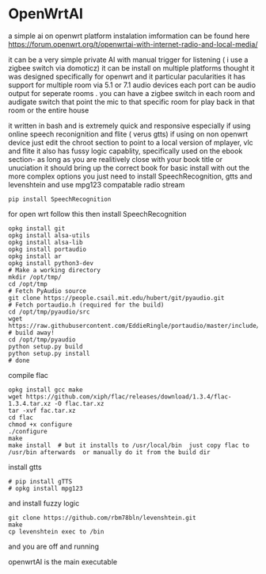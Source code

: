 # OpenWrtAI
a simple ai on openwrt platform
 instalation imformation can be found here 
 https://forum.openwrt.org/t/openwrtai-with-internet-radio-and-local-media/
 
 it can be a  very simple private AI  with manual trigger for listening ( i use a zigbee switch  via domoticz)
  it can be install on multiple platforms  thought it was designed specifically for openwrt and it particular pacularities
 it has support for multiple room  via 5.1 or 7.1  audio devices each port can be audio output for seperate rooms  . you can have a zigbee switch in each room and  audigate switch that point the mic to that specific room for play back in that room or the entire house 
  
  it written in bash and is extremely quick and responsive  especially if using online speech reconignition and flite ( verus gtts)
   if using on non openwrt device  just edit the chroot  section to point to a local version of  mplayer, vlc and flite
   it also has fussy logic capablity, specifically  used on the ebook section- as long as you are realitively  close  with your book title  or unuciation  it should bring up the correct  book
 for basic install  with out the more complex options  you just need to install   SpeechRecognition, gtts and levenshtein
 and use mpg123 compatable radio stream
  ```
  pip install SpeechRecognition
  ```
  
  for open wrt follow this  then install SpeechRecognition
  ```
  opkg install git
opkg install alsa-utils
opkg install alsa-lib
opkg install portaudio
opkg install ar
opkg install python3-dev
# Make a working directory
mkdir /opt/tmp/
cd /opt/tmp
# Fetch PyAudio source
git clone https://people.csail.mit.edu/hubert/git/pyaudio.git
# Fetch portaudio.h (required for the build)
cd /opt/tmp/pyaudio/src
wget https://raw.githubusercontent.com/EddieRingle/portaudio/master/include/portaudio.h
# build away!
cd /opt/tmp/pyaudio
python setup.py build
python setup.py install
# done

```
compile flac
```
opkg install gcc make 
wget https://github.com/xiph/flac/releases/download/1.3.4/flac-1.3.4.tar.xz -O flac.tar.xz
tar -xvf fac.tar.xz
cd flac
chmod +x configure
./configure
make 
make install  # but it installs to /usr/local/bin  just copy flac to /usr/bin afterwards  or manually do it from the build dir
```
install gtts 
```
# pip install gTTS
# opkg install mpg123
```
and install fuzzy logic
```
git clone https://github.com/rbm78bln/levenshtein.git
make 
cp levenshtein exec to /bin
```
and you are off and running 

openwrtAI is the main executable 
